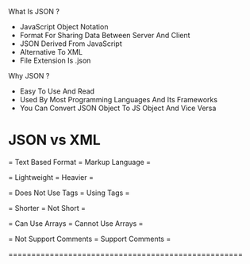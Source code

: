  What Is JSON ?
  - JavaScript Object Notation
  - Format For Sharing Data Between Server And Client
  - JSON Derived From JavaScript
  - Alternative To XML
  - File Extension Is .json

  Why JSON ?
  - Easy To Use And Read
  - Used By Most Programming Languages And Its Frameworks
  - You Can Convert JSON Object To JS Object And Vice Versa

  JSON vs XML
  ===================================================
  
  = Text Based Format      = Markup Language        =
  
  = Lightweight            = Heavier                =
  
  = Does Not Use Tags      = Using Tags             =
  
  = Shorter                = Not Short              =
  
  = Can Use Arrays         = Cannot Use Arrays      =
  
  = Not Support Comments   = Support Comments       =
  
  ===================================================
